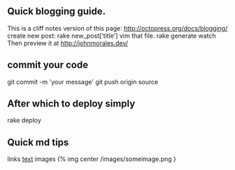 ## Quick blogging guide.
This is a cliff notes version of this page: http://octopress.org/docs/blogging/
create new post: rake new_post['title']
vim that file.
rake generate watch
Then preview it at http://johnmorales.dev/


## commit your code
git commit -m 'your message'
git push origin source

## After which to deploy simply
rake deploy

## Quick md tips
links [text](url)
images
  {% img center /images/someimage.png }
